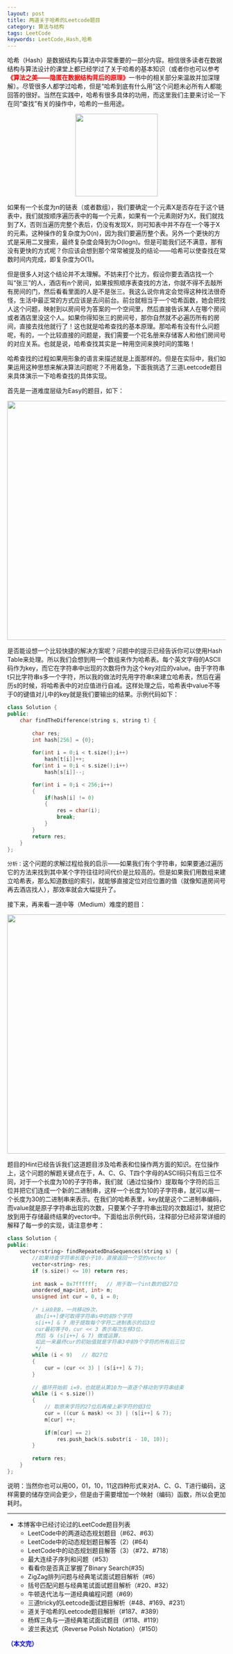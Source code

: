 ```yaml
---
layout: post
title: 两道关于哈希的Leetcode题目
category: 算法与结构
tags: LeetCode
keywords: LeetCode,Hash,哈希
---
```



哈希（Hash）是数据结构与算法中非常重要的一部分内容。相信很多读者在数据结构与算法设计的课堂上都已经学过了关于哈希的基本知识（或者你也可以参考<span style="color:red">**《算法之美——隐匿在数据结构背后的原理》**</span>一书中的相关部分来温故并加深理解）。尽管很多人都学过哈希，但是“哈希到底有什么用”这个问题未必所有人都能回答的很好。当然在实践中，哈希有很多具体的功用，而这里我们主要来讨论一下在同“查找”有关的操作中，哈希的一些用途。

<p align="center">
<img src="https://fzuo.github.io/assets/img/leetcode/leetcode06.png" width="190">
</p>

如果有一个长度为n的链表（或者数组），我们要确定一个元素X是否存在于这个链表中，我们就按顺序遍历表中的每一个元素，如果有一个元素刚好为X，我们就找到了X，否则当遍历完整个表后，仍没有发现X，则可知表中并不存在一个等于X的元素。这种操作的复杂度为O(n)，因为我们要遍历整个表。另外一个更快的方式是采用二叉搜索，最终复杂度会降到为O(logn)。但是可能我们还不满意，那有没有更快的方式呢？你应该会想到那个常常被提及的结论——哈希可以使查找在常数时间内完成，即复杂度为O(1)。

但是很多人对这个结论并不太理解。不妨来打个比方。假设你要去酒店找一个叫“张三”的人，酒店有n个房间，如果按照顺序表查找的方法，你就不得不去敲所有房间的门，然后看看里面的人是不是张三。我这么说你肯定会觉得这种找法很奇怪，生活中最正常的方式应该是去问前台。前台就相当于一个哈希函数，她会把找人这个问题，映射到以房间号为答案的一个空间里，然后直接告诉某人在哪个房间或者酒店里没这个人。如果你得知张三的房间号，那你自然就不必遍历所有的房间，直接去找他就行了！这也就是哈希查找的基本原理。那哈希有没有什么问题呢，有的，一个比较直接的问题是，我们需要一个花名册来存储客人和他们房间号的对应关系。也就是说，哈希查找其实是一种用空间来换时间的策略！

哈希查找的过程如果用形象的语言来描述就是上面那样的。但是在实际中，我们如果运用这种思想来解决算法问题呢？不用着急，下面我挑选了三道Leetcode题目来具体演示一下哈希查找的具体实现。

首先是一道难度层级为Easy的题目，如下：

<p align="center">
<img src="https://fzuo.github.io/assets/img/program/program19.png" width="550">
</p>

是否能设想一个比较快捷的解决方案呢？问题中的提示已经告诉你可以使用Hash Table来处理。所以我们会想到用一个数组来作为哈希表。每个英文字母的ASCII码作为key，而它在字符串中出现的次数将作为这个key对应的value。由于字符串t只比字符串s多一个字符，所以我的做法时先用字符串t来建立哈希表，然后在遍历s的时候，将哈希表中的对应值进行自减。这样处理之后，哈希表中value不等于0的键值对儿中的key就是我们要输出的结果。示例代码如下：

```cpp
class Solution {
public:
    char findTheDifference(string s, string t) {
        
        char res;
        int hash[256] = {0};
        
        for(int i = 0;i < t.size();i++)
            hash[t[i]]++;
        for(int i = 0;i < s.size();i++)
            hash[s[i]]--;

        for(int i = 0;i < 256;i++)
        {
            if(hash[i] != 0)
            {
                res = char(i);
                break;
            }
        }
        return res;
    }
};
```

`分析：`这个问题的求解过程给我的启示——如果我们有个字符串，如果要通过遍历它的方法来找到其中某个字符往往时间代价是比较高的。但是如果我们用数组来建立哈希表，那么知道数组的索引，就能够直接定位对应位置的值（就像知道房间号再去酒店找人），那效率就会大幅提升了。

接下来，再来看一道中等（Medium）难度的题目：

<p align="center">
<img src="https://fzuo.github.io/assets/img/program/program20.png" width="550">
</p>

题目的Hint已经告诉我们这道题目涉及哈希表和位操作两方面的知识。在位操作上，这个问题的解题关键点在于，A、C、G、T四个字母的ASCII码只有后三位不同，对于一个长度为10的子字符串，我们就（通过位操作）提取每个字符的后三位并把它们连成一个新的二进制串，这样一个长度为10的子字符串，就可以用一个长度为30的二进制串来表示。在我们的哈希表里，key就是这个二进制串编码，而value就是原子字符串出现的次数，只要某个子字符串出现的次数超过1，就把它放到用于存储最终结果的vector中。下面给出示例代码，注释部分已经非常详细的解释了每一步的实现，请注意参考：

```cpp
class Solution {
public:
    vector<string> findRepeatedDnaSequences(string s) {
        //如果待查字符串长度小于10，直接返回一个空的vector
        vector<string> res;
        if (s.size() <= 10) return res;
        
        int mask = 0x7ffffff;   // 用于取一个int数的低27位
        unordered_map<int, int> m;
        unsigned int cur = 0, i = 0;
        
        /* i从0到8，一共移动9次，
         由s[i++]便可取得字符串s中的前9个字符
         s[i++] & 7 用于提取每个字符二进制表示的后3位
         cur最初等于0，cur << 3 表示每次左移3位，
         然后 与 (s[i++] & 7) 做或运算，
         如此一来最终cur的初始值就是字符串3中前9个字符的所有后三位
         */
        while (i < 9)   // 取27位
        {
            cur = (cur << 3) | (s[i++] & 7);
        }
        
        // 循环开始前 i=9，也就是从第10为一直逐个移动到字符串结束
        while (i < s.size())
        {
            // 取原来字符的27位后再接上新字符的低3位
            cur = ((cur & mask) << 3) | (s[i++] & 7);
            m[cur] ++;
            
            if(m[cur] == 2)
                res.push_back(s.substr(i - 10, 10));
        }
        
        return res;
    }
};
```

说明：当然你也可以用00，01，10，11这四种形式来对A、C、G、T进行编码，这样需要的储存空间会更少，但是由于需要增加一个映射（编码）函数，所以会更加耗时。

------------------------------
- 本博客中已经讨论过的LeetCode题目列表
  + LeetCode中的两道动态规划题目（#62、#63）
  + LeetCode中的动态规划题目解答（2）(#64)
  + LeetCode中的动态规划题目解答（3）（#72、#718）
  + 最大连续子序列和问题（#53）
  + 看看你是否真正掌握了Binary Search(#35)
  + ZigZag排列问题与经典笔试面试题目解析（#6）
  + 括号匹配问题与经典笔试面试题目解析（#20、#32） 
  + 牛顿迭代法与一道经典编程问题（#69）
  + 三道tricky的Leetcode面试题目解析（#48、#169、#231）
  + 道关于哈希的Leetcode题目解析（#187、#389）
  + 杨辉三角与一道经典笔试面试题目（#118、#119）
  + 波兰表达式（Reverse Polish Notation）（#150）
  
  
<span style="color:blue">**（本文完）**</span>
